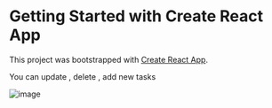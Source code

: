 # Getting Started with Create React App

This project was bootstrapped with [Create React App](https://github.com/facebook/create-react-app).

You can update , delete , add new tasks

![image](https://user-images.githubusercontent.com/73699937/200389409-106a9939-f83e-4b19-be49-82e6a56a0e3f.png)

